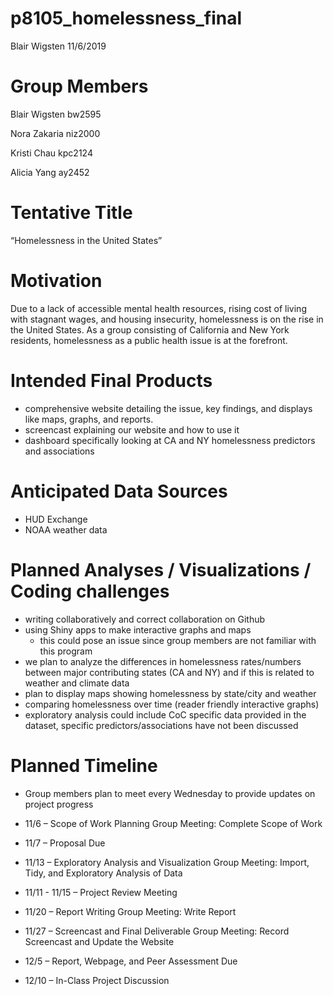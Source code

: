 p8105\_homelessness\_final
================
Blair Wigsten
11/6/2019

# Group Members

Blair Wigsten bw2595

Nora Zakaria niz2000

Kristi Chau kpc2124

Alicia Yang ay2452

# Tentative Title

“Homelessness in the United States”

# Motivation

Due to a lack of accessible mental health resources, rising cost of
living with stagnant wages, and housing insecurity, homelessness is on
the rise in the United States. As a group consisting of California and
New York residents, homelessness as a public health issue is at the
forefront.

# Intended Final Products

  - comprehensive website detailing the issue, key findings, and
    displays like maps, graphs, and reports.
  - screencast explaining our website and how to use it
  - dashboard specifically looking at CA and NY homelessness predictors
    and associations

# Anticipated Data Sources

  - HUD Exchange
  - NOAA weather data

# Planned Analyses / Visualizations / Coding challenges

  - writing collaboratively and correct collaboration on Github
  - using Shiny apps to make interactive graphs and maps
      - this could pose an issue since group members are not familiar
        with this program
  - we plan to analyze the differences in homelessness rates/numbers
    between major contributing states (CA and NY) and if this is related
    to weather and climate data
  - plan to display maps showing homelessness by state/city and weather
  - comparing homelessness over time (reader friendly interactive
    graphs)
  - exploratory analysis could include CoC specific data provided in the
    dataset, specific predictors/associations have not been discussed

# Planned Timeline

  - Group members plan to meet every Wednesday to provide updates on
    project progress

  - 11/6 – Scope of Work Planning Group Meeting: Complete Scope of Work

  - 11/7 – Proposal Due

  - 11/13 – Exploratory Analysis and Visualization Group Meeting:
    Import, Tidy, and Exploratory Analysis of Data

  - 11/11 - 11/15 – Project Review Meeting

  - 11/20 – Report Writing Group Meeting: Write Report

  - 11/27 – Screencast and Final Deliverable Group Meeting: Record
    Screencast and Update the Website

  - 12/5 – Report, Webpage, and Peer Assessment Due

  - 12/10 – In-Class Project Discussion
